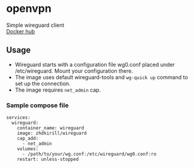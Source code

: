 # openvpn
Simple wireguard client  
[Docker hub](https://hub.docker.com/r/zhdkirill/wireguard)

## Usage
- Wireguard starts with a configuration file wg0.conf placed under /etc/wireguard. Mount your configuration there.
- The image uses default wireguard-tools and `wg-quick up` command to set up the connection.
- The image requires `net_admin` cap.

### Sample compose file
```
services:
  wireguard:
    container_name: wireguard
    image: zhdkirill/wireguard
    cap_add:
      - net_admin
    volumes:
      - /path/to/your/wg.conf:/etc/wireguard/wg0.conf:ro
    restart: unless-stopped
```
